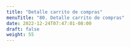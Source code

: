 ```yaml
---
title: "Detalle carrito de compras"
menuTitle: "80. Detalle carrito de compras"
date: 2022-12-24T07:47:01-08:00
draft: false
weight: 55
---
```

